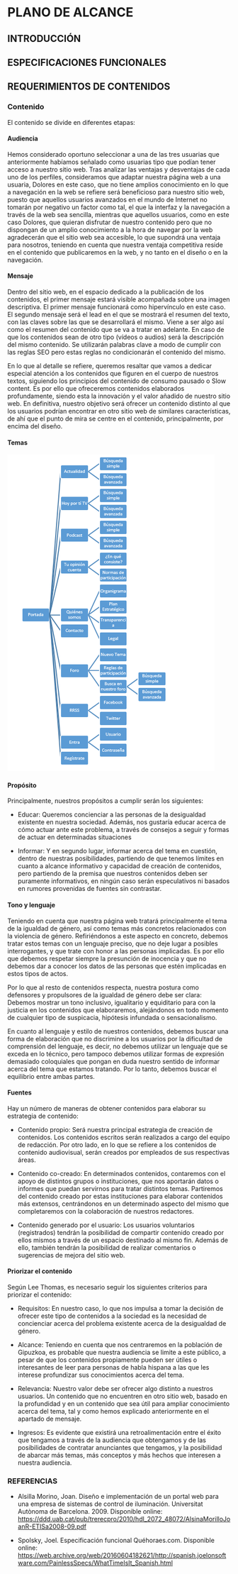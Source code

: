 # PLANO DE ALCANCE

## INTRODUCCIÓN



## ESPECIFICACIONES FUNCIONALES

## REQUERIMIENTOS DE CONTENIDOS

### Contenido
El contenido se divide en diferentes etapas:

#### Audiencia
Hemos considerado oportuno seleccionar a una de las tres usuarias que anteriormente habíamos señalado como usuarias tipo que podían tener acceso a nuestro sitio web. Tras analizar las ventajas y desventajas de cada uno de los perfiles, consideramos que adaptar nuestra página web a una usuaria, Dolores en este caso, que no tiene amplios conocimiento en lo que a navegación en la web se refiere será beneficioso para nuestro sitio web, puesto que aquellos usuarios avanzados en el mundo de Internet no tomarán por negativo un factor como tal, el que la interfaz y la navegación a través de la web sea sencilla, mientras que aquellos usuarios, como en este caso Dolores, que quieran disfrutar de nuestro contenido pero que no dispongan de un amplio conocimiento a la hora de navegar por la web agradecerán que el sitio web sea accesible, lo que supondrá una ventaja para nosotros, teniendo en cuenta que nuestra ventaja competitiva reside en el contenido que publicaremos en la web, y no tanto en el diseño o en la navegación.  

#### Mensaje
Dentro del sitio web, en el espacio dedicado a la publicación de los contenidos, el primer mensaje estará visible acompañada sobre una imagen descriptiva. El primer mensaje funcionará como hipervínculo en este caso. El segundo mensaje será el lead en el que se mostrará el resumen del texto, con las claves sobre las que se desarrollará el mismo. Viene a ser algo así como el resumen del contenido que se va a tratar en adelante. En caso de que los contenidos sean de otro tipo (vídeos o audios) será la descripción del mismo contenido. Se utilizarán palabras clave a modo de cumplir con las reglas SEO pero estas reglas no condicionarán el contenido del mismo.

En lo que al detalle se refiere, queremos resaltar que vamos a dedicar especial atención a los contenidos que figuren en el cuerpo de nuestros textos, siguiendo los principios del contenido de consumo pausado o Slow content. Es por ello que ofreceremos contenidos elaborados profundamente, siendo esta la innovación y el valor añadido de nuestro sitio web. En definitiva, nuestro objetivo será ofrecer un contenido distinto al que los usuarios podrían encontrar en otro sitio web de similares características, de ahí que el punto de mira se centre en el contenido, principalmente, por encima del diseño.  

 
#### Temas


![Topic Map](2-alcance\topicmap.PNG)

#### Propósito
Principalmente, nuestros propósitos a cumplir serán los siguientes:

* Educar: Queremos concienciar a las personas de la desigualdad existente en nuestra sociedad. Además, nos gustaría educar acerca de cómo actuar ante este problema, a través de consejos a seguir y formas de actuar en determinadas situaciones

* Informar: Y en segundo lugar, informar acerca del tema en cuestión, dentro de nuestras posibilidades, partiendo de que tenemos límites en cuanto a alcance informativo y capacidad de creación de contenidos, pero partiendo de la premisa que nuestros contenidos deben ser puramente informativos, en ningún caso serán especulativos ni basados en rumores provenidas de fuentes sin contrastar.
 
#### Tono y lenguaje
Teniendo en cuenta que nuestra página web tratará principalmente el tema de la igualdad de género, así como temas más concretos relacionados con la violencia de género. Refiriéndonos a este aspecto en concreto, debemos tratar estos temas con un lenguaje preciso, que no deje lugar a posibles interrogantes, y que trate con honor a las personas implicadas. Es por ello que debemos respetar siempre la presunción de inocencia y que no debemos dar a conocer los datos de las personas que estén implicadas en estos tipos de actos.

Por lo que al resto de contenidos respecta, nuestra postura como defensores y propulsores de la igualdad de género debe ser clara: Debemos mostrar un tono inclusivo, igualitario y equiditario para con la justicia en los contenidos que elaboraremos, alejándonos en todo momento de cualquier tipo de suspicacia, hipótesis infundada o sensacionalismo.

En cuanto al lenguaje y estilo de nuestros contenidos, debemos buscar una forma de elaboración que no discrimine a los usuarios por la dificultad de comprensión del lenguaje, es decir, no debemos utilizar un lenguaje que se exceda en lo técnico, pero tampoco debemos utilizar formas de expresión demasiado coloquiales que pongan en duda nuestro sentido de informar acerca del tema que estamos tratando. Por lo tanto, debemos buscar el equilibrio entre ambas partes.

#### Fuentes
Hay un número de maneras de obtener contenidos para elaborar su estrategia de contenido:

* Contenido propio: Será nuestra principal estrategia de creación de contenidos. Los contenidos escritos serán realizados a cargo del equipo de redacción. Por otro lado, en lo que se refiere a los contenidos de contenido audiovisual, serán creados por empleados de sus respectivas áreas. 

* Contenido co-creado: En determinados contenidos, contaremos con el apoyo de distintos  grupos o instituciones, que nos aportarán datos o informes que puedan servirnos para tratar distintos temas. Partiremos del contenido creado por estas instituciones para elaborar contenidos más extensos, centrándonos en un determinado aspecto del mismo que completaremos con la colaboración de nuestros redactores.   

* Contenido generado por el usuario: Los usuarios voluntarios (registrados) tendrán la posibilidad de compartir contenido creado por ellos mismos a través de un espacio destinado al mismo fin. Además de ello, también tendrán la posibilidad de realizar comentarios o sugerencias de mejora del sitio web.

#### Priorizar el contenido
Según Lee Thomas, es necesario seguir los siguientes criterios para priorizar el contenido:

* Requisitos: En nuestro caso, lo que nos impulsa a tomar la decisión de ofrecer este tipo de contenidos a la sociedad es la necesidad de concienciar acerca del problema existente acerca de la desigualdad de género.

* Alcance: Teniendo en cuenta que nos centraremos en la población de Gipuzkoa, es probable que nuestra audiencia se limite a este público, a pesar de que los contenidos propiamente pueden ser útiles o interesantes de leer para personas de habla hispana a las que les interese profundizar sus conocimientos acerca del tema.

* Relevancia: Nuestro valor debe ser ofrecer algo distinto a nuestros usuarios. Un contenido que no encuentren en otro sitio web, basado en la profundidad y en un contenido que sea útil para ampliar conocimiento acerca del tema, tal y como hemos explicado anteriormente en el apartado de mensaje.

* Ingresos: Es evidente que existirá una retroalimentación entre el éxito que tengamos a través de la audiencia que obtengamos y de las posibilidades de contratar anunciantes que tengamos, y la posibilidad de abarcar más temas, más conceptos y más hechos que interesen a nuestra audiencia.


### REFERENCIAS

* Alsilla Morino, Joan. Diseño e implementación de un portal web para una empresa de sistemas de control de iluminación. Universitat Autònoma de Barcelona. 2009. Disponible online: https://ddd.uab.cat/pub/trerecpro/2010/hdl_2072_48072/AlsinaMorilloJoanR-ETISa2008-09.pdf
  
* Spolsky, Joel. Especificación funcional Quéhoraes.com. Disponible online: https://web.archive.org/web/20160604182621/http://spanish.joelonsoftware.com/PainlessSpecs/WhatTimeIsIt_Spanish.html 
